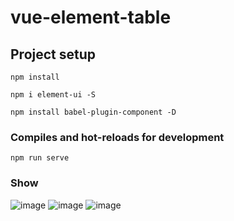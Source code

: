 # vue-element-table

## Project setup
```
npm install
```

```
npm i element-ui -S
```

```
npm install babel-plugin-component -D
```
### Compiles and hot-reloads for development
```
npm run serve
```

### Show
![image](https://user-images.githubusercontent.com/36074045/113249755-d9931200-92f1-11eb-867b-b5ac96c62122.png)
![image](https://user-images.githubusercontent.com/36074045/113249775-e31c7a00-92f1-11eb-91e5-2cad0c6c01fb.png)
![image](https://user-images.githubusercontent.com/36074045/113249812-f29bc300-92f1-11eb-82d6-e88e3f74745e.png)
